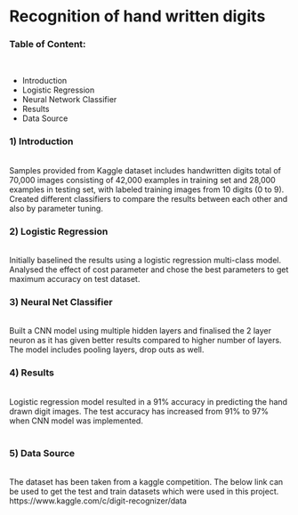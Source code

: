 # Recognition of hand written digits
<h3>Table of Content:</h3>
</br>
<ul>
  <li>Introduction</li>
  <li>Logistic Regression</li>
  <li>Neural Network Classifier</li>
  <li>Results</li>
  <li>Data Source</li>
 </ul>
<p>
<h3>1) Introduction</h3></br> Samples provided from Kaggle dataset includes handwritten digits total of 70,000 images consisting of 42,000 examples in training set and 28,000 examples in testing set, with labeled training images from 10 digits (0 to 9). Created different classifiers to compare the results between each other and also by parameter tuning.
 </br>     
<h3>2) Logistic Regression</h3></br> Initially baselined the results using a logistic regression multi-class model. Analysed the effect of cost parameter and chose the best parameters to get maximum accuracy on test dataset. </br>

<h3>3) Neural Net Classifier</h3></br>Built a CNN model using multiple hidden layers and finalised the 2 layer neuron as it has given better results compared to higher number of layers. The model includes pooling layers, drop outs as well. 
   </br>
<h3>4) Results</h3></br>   Logistic regression model resulted in a 91% accuracy in predicting the hand drawn digit images. The test accuracy has increased from 91% to 97% when CNN model was implemented. </br></br>
<h3>5) Data Source</h3></br>The dataset has been taken from a kaggle competition. The below link can be used to get the test and train datasets which were used in this project.
 https://www.kaggle.com/c/digit-recognizer/data
 </p>
